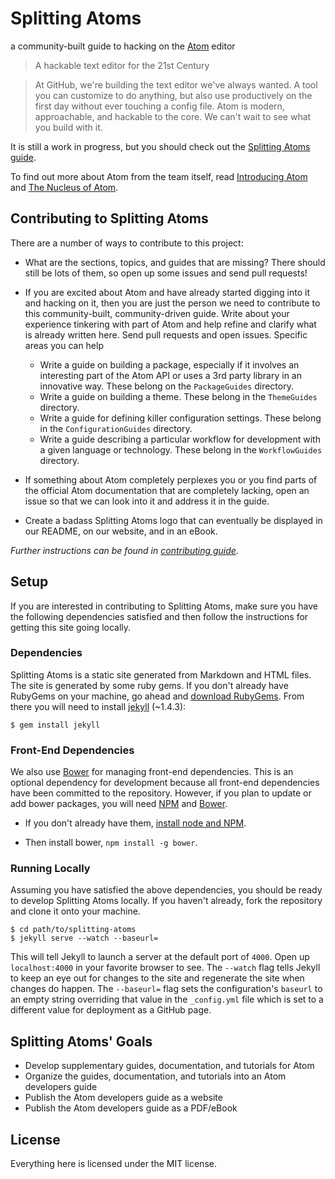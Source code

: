 # Splitting Atoms

a community-built guide to hacking on the [Atom](https://atom.io) editor

> A hackable text editor for the 21st Century

> At GitHub, we're building the text editor we've always wanted. A tool you
> can customize to do anything, but also use productively on the first day
> without ever touching a config file. Atom is modern, approachable, and
> hackable to the core. We can't wait to see what you build with it.

It is still a work in progress, but you should check out the
[Splitting Atoms guide](http://jbranchaud.github.io/splitting-atoms/).

To find out more about Atom from the team itself, read
[Introducing Atom](http://blog.atom.io/2014/02/26/introducing-atom.html) and
[The Nucleus of Atom](http://blog.atom.io/2014/02/26/the-nucleus-of-atom.html).

## Contributing to Splitting Atoms

There are a number of ways to contribute to this project:

- What are the sections, topics, and guides that are missing? There should
still be lots of them, so open up some issues and send pull requests!

- If you are excited about Atom and have already started digging into it and
hacking on it, then you are just the person we need to contribute to this
community-built, community-driven guide. Write about your experience tinkering
with part of Atom and help refine and clarify what is already written here.
Send pull requests and open issues. Specific areas you can help
  - Write a guide on building a package, especially if it involves an interesting
  part of the Atom API or uses a 3rd party library in an innovative way. These
  belong on the `PackageGuides` directory.
  - Write a guide on building a theme. These belong in the `ThemeGuides` directory.
  - Write a guide for defining killer configuration settings. These belong in the
  `ConfigurationGuides` directory.
  - Write a guide describing a particular workflow for development with a given
  language or technology. These belong in the `WorkflowGuides` directory.

- If something about Atom completely perplexes you or you find parts of the
official Atom documentation that are completely lacking, open an issue so that
we can look into it and address it in the guide.

- Create a badass Splitting Atoms logo that can eventually be displayed in our
README, on our website, and in an eBook.

*Further instructions can be found in [contributing guide](CONTRIBUTING.md).*

## Setup

If you are interested in contributing to Splitting Atoms, make sure you have the following dependencies satisfied and then follow the instructions for getting this site going locally.

### Dependencies

Splitting Atoms is a static site generated from Markdown and HTML files. The site is generated by some ruby gems. If you don't already have RubyGems on your machine, go ahead and [download RubyGems](https://rubygems.org/pages/download). From there you will need to install [jekyll](http://jekyllrb.com/) (~1.4.3):

    $ gem install jekyll

### Front-End Dependencies

We also use [Bower](http://bower.io/) for managing front-end dependencies. This is an optional dependency for development because all front-end dependencies have been committed to the repository. However, if you plan to update or add bower packages, you will need [NPM]() and [Bower]().

- If you don't already have them, [install node and NPM](http://www.joyent.com/blog/installing-node-and-npm/).

- Then install bower, `npm install -g bower`.

### Running Locally

Assuming you have satisfied the above dependencies, you should be ready to develop Splitting Atoms locally. If you haven't already, fork the repository and clone it onto your machine.

    $ cd path/to/splitting-atoms
    $ jekyll serve --watch --baseurl=

This will tell Jekyll to launch a server at the default port of `4000`. Open up `localhost:4000` in your favorite browser to see. The `--watch` flag tells Jekyll to keep an eye out for changes to the site and regenerate the site when changes do happen. The `--baseurl=` flag sets the configuration's `baseurl` to an empty string overriding that value in the `_config.yml` file which is set to a different value for deployment as a GitHub page.

## Splitting Atoms' Goals

- Develop supplementary guides, documentation, and tutorials for Atom
- Organize the guides, documentation, and tutorials into an Atom developers
  guide
- Publish the Atom developers guide as a website
- Publish the Atom developers guide as a PDF/eBook

## License

Everything here is licensed under the MIT license.

